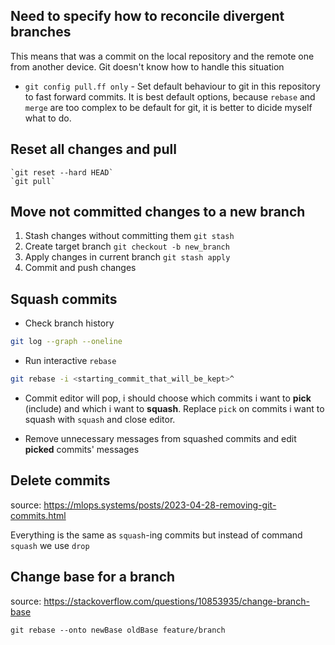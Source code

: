 ## Need to specify how to reconcile divergent branches
This means that was a commit on the local repository and the remote one from another device. Git doesn't know how to handle this situation

- `git config pull.ff only` - Set default behaviour to git in this repository to fast forward commits. It is best default options, because `rebase` and `merge` are too complex to be default for git, it is better to dicide myself what to do.


## Reset all changes and pull
	`git reset --hard HEAD`
	`git pull`


## Move not committed changes to a new branch


1. Stash changes without committing them 
   `git stash`
2. Create target branch
	`git checkout -b new_branch`
3. Apply changes in current branch
   `git stash apply`
4. Commit and push changes


## Squash commits
- Check branch history 
``` bash
git log --graph --oneline
```
- Run interactive `rebase` 
``` bash
git rebase -i <starting_commit_that_will_be_kept>^
```

- Commit editor will pop, i should choose which commits i want to **pick** (include) and which i want to **squash**. Replace `pick` on commits i want to squash with `squash` and close editor.

- Remove unnecessary messages from squashed commits and edit **picked** commits' messages

## Delete commits
source: https://mlops.systems/posts/2023-04-28-removing-git-commits.html

Everything is the same as `squash`-ing commits but instead of command `squash` we use `drop`


## Change base for a branch
source: https://stackoverflow.com/questions/10853935/change-branch-base
```
git rebase --onto newBase oldBase feature/branch
```